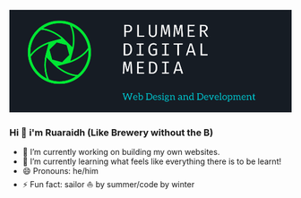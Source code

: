 ![Business Card](business_card.png)

### Hi 👋  i'm Ruaraidh (Like Brewery without the B)



- 🔭 I’m currently working on building my own websites.
- 🌱 I’m currently learning what feels like everything there is to be learnt!
- 😄 Pronouns: he/him
- ⚡ Fun fact: sailor ⛵ by summer/code by winter
